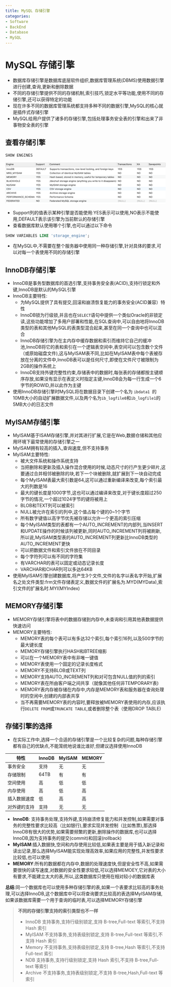 ```yaml
---
title: MySQL 存储引擎
categories:
- Software
- BackEnd
- Database
- MySQL
---
```

# MySQL 存储引擎

- 数据库存储引擎是数据库底层软件组织,数据库管理系统(DBMS)使用数据引擎进行创建,查询,更新和删除数据
- 不同的存储引擎提供不同的存储机制,索引技巧,锁定水平等功能,使用不同的存储引擎,还可以获得特定的功能
- 现在许多不同的数据库管理系统都支持多种不同的数据引擎,MySQL的核心就是插件式存储引擎
- MySQL给用户提供了诸多的存储引擎,包括处理事务安全表的引擎和出来了非事物安全表的引擎

## 查看存储引擎

```sql
SHOW ENGINES
```

![](https://raw.githubusercontent.com/LuShan123888/Files/main/Pictures/2021-03-04-image-20210304131149254.png)

- Support列的值表示某种引擎是否能使用:YES表示可以使用,NO表示不能使用,DEFAULT表示该引擎为当前默认的存储引擎
- 查看数据库默认使用哪个引擎,也可以通过以下命令

```sql
SHOW VARIABLES LIKE 'storage_engine';
```

- 在MySQL中,不需要在整个服务器中使用同一种存储引擎,针对具体的要求,可以对每一个表使用不同的存储引擎

## InnoDB存储引擎

- InnoDB是事务型数据库的首选引擎,支持事务安全表(ACID),支持行锁定和外键,InnoDB是默认的MySQL引擎
- InnoDB主要特性:
    - 为MySQL提供了具有提交,回滚和崩溃恢复能力的事务安全(ACID兼容）特性
    - InnoDB锁为行级锁,并且也在`SELECT`语句中提供一个类似Oracle的非锁定读,这些功能增加了多用户部署和性能,在SQL查询中,可以自由地将InnoDB类型的表和其他MySQL的表类型混合起来,甚至在同一个查询中也可以混合
    - InnoDB存储引擎为在主内存中缓存数据和索引而维持它自己的缓冲池,InnoDB将它的表和索引在一个逻辑表空间中,表空间可以包含数个文件（或原始磁盘文件),这与MyISAM表不同,比如在MyISAM表中每个表被存放在分离的文件中,InnoDB表可以是任何尺寸,即使在文件尺寸被限制为2GB的操作系统上
    - InnoDB支持外键完整性约束,存储表中的数据时,每张表的存储都按主键顺序存放,如果没有显示在表定义时指定主键,InnoDB会为每一行生成一个6字节的ROWID,并以此作为主键
- 使用InnoDB存储引擎时MySQL将在数据目录下创建一个名为 `ibdata1 `的10MB大小的自动扩展数据文件,以及两个名为`ib_logfile0`和`ib_logfile1`的5MB大小的日志文件

## MyISAM存储引擎

- MyISAM基于ISAM存储引擎,并对其进行扩展,它是在Web,数据仓储和其他应用环境下最常使用的存储引擎之一
- MyISAM拥有较高的插入,查询速度,但不支持事务
- MyISAM主要特性:
    - 被大文件系统和操作系统支持
    - 当把删除和更新及插入操作混合使用的时候,动态尺寸的行产生更少碎片,这要通过合并相邻被删除的块,若下一个块被删除,就扩展到下一块自动完成
    - 每个MyISAM表最大索引数是64,这可以通过重新编译来改变,每个索引最大的列数是16
    - 最大的键长度是1000字节,这也可以通过编译来改变,对于键长度超过250字节的情况,一个超过1024字节的键将被用上
    - BLOB和TEXT列可以被索引
    - NULL被允许在索引的列中,这个值占每个键的0~1个字节
    - 所有数字键值以高字节优先被存储以允许一个更高的索引压缩
    - 每个MyISAM类型的表都有一个AUTO_INCREMENT的内部列,当INSERT和UPDATE操作的时候该列被更新,同时AUTO_INCREMENT列将被刷新,所以说,MyISAM类型表的AUTO_INCREMENT列更新比InnoDB类型的AUTO_INCREMENT更快
    - 可以把数据文件和索引文件放在不同目录
    - 每个字符列可以有不同的字符集
    - 有VARCHAR的表可以固定或动态记录长度
    - VARCHAR和CHAR列可以多达64KB
- 使用MyISAM引擎创建数据库,将产生3个文件,文件的名字以表名字开始,扩展名之处文件类型:frm文件存储表定义,数据文件的扩展名为.MYD(MYData),索引文件的扩展名时.MYI(MYIndex)

## MEMORY存储引擎

- MEMORY存储引擎将表中的数据存储到内存中,未查询和引用其他表数据提供快速访问
- MEMORY主要特性:
    - MEMORY表的每个表可以有多达32个索引,每个索引16列,以及500字节的最大键长度
    - MEMORY存储引擎执行HASH和BTREE缩影
    - 可以在一个MEMORY表中有非唯一键值
    - MEMORY表使用一个固定的记录长度格式
    - MEMORY不支持BLOB或TEXT列
    - MEMORY支持AUTO_INCREMENT列和对可包含NULL值的列的索引
    - MEMORY表在所由客户端之间共享（就像其他任何非TEMPORARY表)
    - MEMORY表内存被存储在内存中,内存是MEMORY表和服务器在查询处理时的空闲中,创建的内部表共享
    - 当不再需要MEMORY表的内容时,要释放被MEMORY表使用的内存,应该执行`DELETE FROM`或`TRUNCATE TABLE`,或者删除整个表（使用DROP TABLE)

## 存储引擎的选择

- 在实际工作中,选择一个合适的存储引擎是一个比较复杂的问题,每种存储引擎都有自己的优缺点,不能笼统地说谁比谁好,但建议选择使用InnoDB

| 特性         | InnoDB | MyISAM | MEMORY |
| ------------ | ------ | ------ | ------ |
| 事务安全     | 支持   | 无     | 无     |
| 存储限制     | 64TB   | 有     | 有     |
| 空间使用     | 高     | 低     | 低     |
| 内存使用     | 高     | 低     | 高     |
| 插入数据速度 | 低     | 高     | 高     |
| 对外键的支持 | 支持   | 无     | 无     |

- **InnoDB**: 支持事务处理,支持外键,支持崩溃修复能力和并发控制,如果需要对事务的完整性要求比较高（比如银行),要求实现并发控制（比如售票),那选择InnoDB有很大的优势,如果需要频繁的更新,删除操作的数据库,也可以选择InnoDB,因为支持事务的提交(commit)和回滚(rollback)
- **MyISAM**:插入数据快,空间和内存使用比较低,如果表主要是用于插入新记录和读出记录,那么选择MyISAM能实现处理高效率,如果应用的完整性,并发性要求比较低,也可以使用
- **MEMORY**:所有的数据都在内存中,数据的处理速度快,但是安全性不高,如果需要很快的读写速度,对数据的安全性要求较低,可以选择MEMOEY,它对表的大小有要求,不能建立太大的表,所以,这类数据库只使用在相对较小的数据库表

**总结**:同一个数据库也可以使用多种存储引擎的表,如果一个表要求比较高的事务处理,可以选择InnoDB,这个数据库中可以将查询要求比较高的表选择MyISAM存储,如果该数据库需要一个用于查询的临时表,可以选择MEMORY存储引擎

> **不同的存储引擎支持的索引类型也不一样**
>
> - InnoDB 支持事务,支持行级别锁定,支持 B-tree,Full-text 等索引,不支持 Hash 索引
> - MyISAM 不支持事务,支持表级别锁定,支持 B-tree,Full-text 等索引,不支持 Hash 索引
> - Memory 不支持事务,支持表级别锁定,支持 B-tree,Hash 等索引,不支持 Full-text 索引
> - NDB 支持事务,支持行级别锁定,支持 Hash 索引,不支持 B-tree,Full-text 等索引
> - Archive 不支持事务,支持表级别锁定,不支持 B-tree,Hash,Full-text 等索引